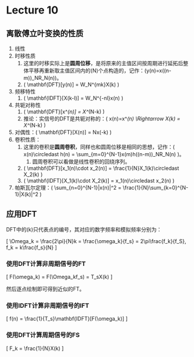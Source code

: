 # Lecture 10

## 离散傅立叶变换的性质

1. 线性
2. 时移性质
      1. 这里的时移实际上是**圆周位移**，是将原来的主值区间按周期进行延拓后整体平移再重新取主值区间内的\(N\)个点构造的，记作：\(y(n)=x((n-m))_NR_N(n)\)。
      2. \( \mathbf{DFT}[y(n)] = W_N^{mk}X(k) \)
3. 频移特性
      1. \( \mathbf{IDFT}[X(k-l)] = W_N^{-nl}x(n) \)
4. 共轭对称性
      1. \( \mathbf{DFT}[x^*(n)] = X^*(N-k) \)
      2. 推论：实信号的DFT是共轭对称的：\( x(n)=x^*(n) \Rightarrow X(k) = X^*(N-k) \)
5. 对偶性：\( \mathbf{DFT}[X(n)] = Nx(-k) \)
6. 卷积性质：
      1. 这里的卷积是**圆周卷积**，同样也和圆周位移是相同的思想，记作：\( x(n)\circledast h(n) = \sum_{m=0}^{N-1}x(m)h((n-m))_NR_N(n) \)。
            1. 圆周卷积可以看做是线性卷积的回绕序列。
      2. \( \mathbf{DFT}[x_1(n)\cdot x_2(n)] = \frac{1}{N}X_1(k)\circledast X_2(k) \)
      3. \( \mathbf{IDFT}[X_1(k)\cdot X_2(k)] = x_1(n)\circledast x_2(n) \)
7. 帕斯瓦尔定理：\( \sum_{n=0}^{N-1}|x(n)|^2 = \frac{1}{N}\sum_{k=0}^{N-1}|X(k)|^2 \)

## 应用DFT

DFT中的\(k\)只代表点的编号，其对应的数字频率和模拟频率分别为：

\[ \Omega_k = \frac{2\pi}{N}k = \frac{\omega_k}{f_s} = 2\pi\frac{f_k}{f_S}, f_k = k\frac{f_s}{N} \]

### 使用DFT计算非周期信号的FT

\[ F(\omega_k) = F(\Omega_kf_s) = T_sX(k) \]

然后逐点绘制即可得到近似的FT。

### 使用IDFT计算非周期信号的IFT

\[ f(n) = \frac{1}{T_s}\mathbf{IDFT}[F(\omega_k)] \]

### 使用DFT计算周期信号的FS

\[ F_k = \frac{1}{N}X(k) \]

